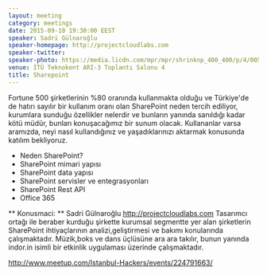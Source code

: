 ```yaml
---
layout: meeting
category: meetings
date: 2015-09-10 19:30:00 EEST
speaker: Sadri Gülnaroğlu
speaker-homepage: http://projectcloudlabs.com
speaker-twitter: 
speaker-photo: https://media.licdn.com/mpr/mpr/shrinknp_400_400/p/4/005/098/13b/1b7cc75.jpg
venue: ITÜ Teknokent ARI-3 Toplantı Salonu 4
title: Sharepoint
---
```


Fortune 500 şirketlerinin %80 oranında kullanmakta olduğu ve Türkiye'de de hatırı sayılır bir kullanım oranı olan SharePoint neden tercih ediliyor, kurumlara sunduğu özellikler nelerdir ve bunların yanında sanıldığı kadar kötü müdür, bunları konuşacağımız bir sunum olacak. 
Kullananlar varsa  aramızda, neyi nasıl kullandığınız ve yaşadıklarınızı aktarmak konusunda katılım bekliyoruz. 

* Neden SharePoint?
* SharePoint mimari yapısı
* SharePoint data yapısı
* SharePoint servisler ve entegrasyonları
* SharePoint Rest API
* Office 365

** Konusmaci: **
Sadri Gülnaroğlu http://projectcloudlabs.com
Tasarımcı ortağı ile beraber kurduğu şirkette kurumsal segmentte yer alan şirketlerin SharePoint ihtiyaçlarının analizi,geliştirmesi ve bakımı konularında çalışmaktadır.
Müzik,boks ve dans üçlüsüne ara ara takılır, bunun yanında indor.in isimli bir etkinlik uygulaması üzerinde çalışmaktadır. 


http://www.meetup.com/Istanbul-Hackers/events/224791663/